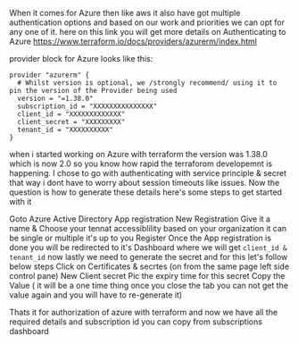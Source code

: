When it comes for Azure then like aws it also have got multiple authentication options and based on our work and priorities we can opt for any one of it.
here on this link you will get more details on Authenticating to Azure https://www.terraform.io/docs/providers/azurerm/index.html 

provider block for Azure looks like this:
```
provider "azurerm" {
  # Whilst version is optional, we /strongly recommend/ using it to pin the version of the Provider being used
  version = "=1.38.0"
  subscription_id = "XXXXXXXXXXXXXXX"
  client_id = "XXXXXXXXXXXXX"
  client_secret = "XXXXXXXXX"
  tenant_id = "XXXXXXXXXX"
}
```
when i started working on Azure with terraform the version was 1.38.0 which is now 2.0 so you know how rapid the terraforom developemnt is happening. I chose to go with authenticating with service principle & secret that way i dont have to worry about session timeouts like issues. Now the question is how to generate these details here's some steps to get started with it

Goto Azure Active Directory
App registration
New Registration
Give it a name & Choose your tennat accessiblility based on your organization it can be single or multiple it's up to you
Register
Once the App registration is done you will be redirected to it's Dashboard where we will get ``` client_id & tenant_id ``` now lastly we need to generate the secret and for this let's follow below steps
Click on Certificates & secrtes (on from the same page left side control pane)
New Client secret
Pic the expiry time for this secret
Copy the Value ( it will be a one time thing once you close the tab you can not get the value again and you will have to re-generate it)

Thats it for authorization of azure with terraform and now we have all the required details and subscription id you can copy from subscriptions dashboard


